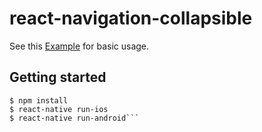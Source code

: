 # react-navigation-collapsible

See this [Example](https://github.com/benevbright/react-navigation-collapsible/tree/master/example) for basic usage.


## Getting started

```$ cd example
$ npm install
$ react-native run-ios
$ react-native run-android```
